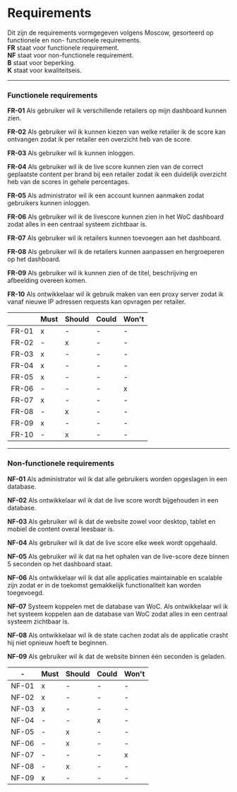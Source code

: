 
# **Requirements**
Dit zijn de requirements vormgegeven volgens Moscow, gesorteerd op functionele en non- functionele requirements.  
**FR** staat voor functionele requirement.  
**NF** staat voor non-functionele requirement.  
**B** staat voor beperking.  
**K** staat voor kwaliteitseis.
___

### **Functionele requirements**

**FR-01** Als gebruiker wil ik verschillende retailers op mijn dashboard kunnen zien.

**FR-02** Als gebruiker wil ik kunnen kiezen van welke retailer ik de score kan ontvangen zodat ik per retailer een overzicht heb van de score.

**FR-03** Als gebruiker wil ik kunnen inloggen.

**FR-04**  Als gebruiker wil ik de live score kunnen zien van de correct geplaatste content per brand bij een retailer zodat ik een duidelijk overzicht heb van de scores in gehele percentages.

**FR-05** Als administrator wil ik een account kunnen aanmaken zodat gebruikers kunnen inloggen.

**FR-06** Als gebruiker wil ik de livescore kunnen zien in het WoC dashboard zodat alles in een centraal systeem zichtbaar is.

**FR-07** Als gebruiker wil ik retailers kunnen toevoegen aan het dashboard.

**FR-08** Als gebruiker wil ik de retailers kunnen aanpassen en hergroeperen op het dashboard.

**FR-09** Als gebruiker wil ik kunnen zien of de titel, beschrijving en afbeelding overeen komen.

**FR-10** Als ontwikkelaar wil ik gebruik maken van een proxy server zodat ik vanaf nieuwe IP adressen requests kan opvragen per retailer.

|        |Must    |Should  |Could   |Won't   |
|--------|---------|--------|--------|--------|
|FR-01|x|-|-|-|
|FR-02|-|x|-|-|
|FR-03|x|-|-|-|
|FR-04|x|-|-|-|
|FR-05|x|-|-|-|
|FR-06|-|-|-|x|
|FR-07|x|-|-|-|
|FR-08|-|x|-|-|
|FR-09|x|-|-|-|
|FR-10|-|x|-|-|
___

### **Non-functionele requirements**

**NF-01**  Als administrator wil ik dat alle gebruikers worden opgeslagen in een database.

**NF-02** Als ontwikkelaar wil ik dat de live score wordt bijgehouden in een database.

**NF-03** Als gebruiker wil ik dat de website zowel voor desktop, tablet en mobiel de content overal leesbaar is.

**NF-04** Als gebruiker wil ik dat de live score elke week wordt opgehaald.

**NF-05** Als gebruiker wil ik dat na het ophalen van de live-score deze binnen 5 seconden op het dashboard staat.

**NF-06** Als ontwikkelaar wil ik dat alle applicaties maintainable en scalable zijn zodat er in de toekomst gemakkelijk functionaliteit kan worden toegevoegd.

**NF-07** Systeem koppelen met de database van WoC. Als ontwikkelaar wil ik het systeem koppelen aan de database van WoC zodat alles in een centraal systeem zichtbaar is.

**NF-08** Als ontwikkelaar wil ik de state cachen zodat als de applicatie crasht hij niet opnieuw hoeft te beginnen.

**NF-09** Als gebruiker wil ik dat de website binnen één seconden is geladen.

|  -   |Must    |Should  |Could   |Won't   |
|---|--------|--------|--------|--------|
|NF-01|x|-|-|-|
|NF-02|x|-|-|-|
|NF-03|x|-|-|-|
|NF-04|-|-|x|-|
|NF-05|-|x|-|-|
|NF-06|-|x|-|-|
|NF-07|-|-|-|x|
|NF-08|-|x|-|-|
|NF-09|x|-|-|-|
